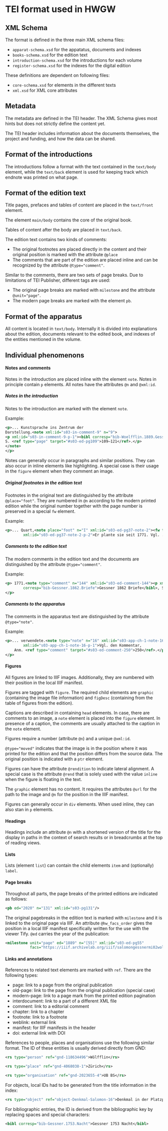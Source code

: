 # TEI format used in HWGW

## XML Schema

The format is defined in the three main XML schema files:

- `apparat-schema.xsd` for the appatatus, documents and indexes
- `books-schema.xsd` for the edition text
- `introduction-schema.xsd` for the introductions for each volume
- `register-schema.xsd` for the indexes for the digital edition

These definitions are dependent on following files:

- `core-schema.xsd` for elements in the different texts
- `xml.xsd` for XML core attributes

## Metadata

The metadata are defined in the TEI header. The XML Schema gives most hints but does not strictly define the content
yet.

The TEI header includes information about the documents themselves, the project and funding, and how the data can be
shared.

## Format of the introductions

The introductions follow a format with the text contained in the `text/body` element, while the `text/back` element is 
used for keeping track which endnote was printed on what page.

## Format of the edition text

Title pages, prefaces and tables of content are placed in the `text/front` element.

The element `main/body` contains the core of the original book.

Tables of content after the body are placed in `text/back`.

The edition text contains two kinds of comments:

- The original footnotes are placed directly in the content and their original position is marked with the attribute
  `@place`
- The comments that are part of the edition are placed inline and can be recognized by the attribute `@type="comment"`.

Similar to the comments, there are two sets of page breaks. Due to limitations of TEI Publisher, different tags are
used:

- The original page breaks are marked with `milestone` and the attribute `@unit="page"`.
- The modern page breaks are marked with the element `pb`.

## Format of the apparatus

All content is located in `text/body`. Internally it is divided into explanations about the edition, documents relevant
to the edited book, and indexes of the entities mentioned in the volume.

## Individual phenomenons

#### Notes and comments

Notes in the introduction are placed inline with the element `note`. Notes in principle contain `p` elements.
All notes have the attributes `@n` and `@xml:id`.

##### Notes in the introduction

Notes to the introduction are marked with the element `note`.

Example:

```xml
<p>... Kunstsprache ins Zentrum der 
Darstellung.<note xml:id="s03-in-comment-9" n="9">
<p xml:id="s03-in-comment-9-p-1"><bibl corresp="bib-Woelfflin.1889.Gessner">Wölfflin 1889 Geßner</bibl>, 
S. <ref type="page" target="#s03-ed-pg109">109–121</ref>.</p>
</note>
</p>
```

Notes can generally occur in paragraphs and similar positions. They can also occur in inline elements like highlighting.
A special case is their usage in the `figure` element when they comment an image.

##### Original footnotes in the edition text

Footnotes in the original text are distinguished by the attribute `@place="foot"`. They are numbered in `@n` according
to the modern printed edition while the original number together with the page number is preserved in a special `fw`
element.

Example:

```xml
<p>... Quart,<note place="foot" n="I" xml:id="s03-ed-pg37-note-2"><fw type="original-footnote" n="{37}2"/><p 
        xml:id="s03-ed-pg37-note-2-p-2">Er plante sie seit 1771. Vgl. ...</p></note> auf</p>
```

##### Comments to the edition text

The modern comments in the edition text and the documents are distinguished by the attribute `@type="comment"`.

Example:

```xml
<p> 1771.<note type="comment" n="144" xml:id="s03-ed-comment-144"><p xml:id="s03-ed-comment-144-p-2"><bibl
        corresp="bib-Gessner.1862.Briefe">Gessner 1862 Briefe</bibl>, S. 169.</p></note>
</p>
```

##### Comments to the apparatus

The comments in the apparatus text are distinguished by the attribute `@type="note"`.

Example:

```xml
<p>... verwendete.<note type="note" n="16" xml:id="s03-app-ch-1-note-16"><p 
        xml:id="s03-app-ch-1-note-16-p-1">Vgl. den Kommentar, 
    Anm. <ref type="comment" target="#s03-ed-comment-250">250</ref>.</p></note> Auch ...
</p>
```

#### Figures

All figures are linked to IIIF images. Additionally, they are numbered with their position in the local IIIF manifest.

Figures are tagged with `figure`. The required child elements are `graphic` (containing the image file information) and
`figDesc` (containing from the table of figures from the edition).

Captions are described in containing `head` elements.
In case, there are comments to an image, a `note` element is placed into the `figure` element. In presence of a caption,
the comments are usually attached to the caption in the `note` element.

Figures require a number (attribute `@n`) and a unique `@xml:id`.

`@type="moved"` indicates that the image is in the position where it was printed for the edition and that the position
differs from the source data. The original position is indicated with a `ptr` element.

Figures can have the attribute `@rendition` to indicate lateral alignment. A special case is the attribute `@rend` that
is solely used with the value `inline` when the figure is floating in the text.

The `graphic` element has no content. It requires the attributes `@url` for the path to the image and `@n` for the
position in the IIIF manifest.

Figures can generally occur in `div` elements. When used inline, they can also stan in `p` elements.

#### Headings

Headings include an attribute `@n` with a shortened version of the title for the display in paths in the context of
search results or in breadcrumbs at the top of reading views.

#### Lists

Lists (element `list`) can contain the child elements `item` and (optionally) `label`.

<!-- TODO gloss -->

#### Page breaks

Throughout all parts, the page breaks of the printed editions are indicated as follows:

```xml
<pb ed="2020" n="131" xml:id="s03-pg131"/>
```

The original pagebreaks in the edition text is marked with `milestone` and it is linked to the original page via IIIF.
An attribute `@hw_facs_order` gives the position in a local IIIF manifest specifically written for the use with the
viewer Tify. `@ed` carries the year of the publication:

```xml
<milestone unit="page" ed="1889" n="[55]" xml:id="s03-ed-pg55" 
           facs="https://iiif.archivelab.org/iiif/salomongessnermi02wolf$121" hw_facs_order="125"/>
```

#### Links and annotations

References to related text elements are marked with `ref`. There are the following types:

- page: link to a page from the original publication
- old-page: link to the page from the original publication (special case)
- modern-page: link to a page mark from the printed edition pagination
- interdocument: link to a part of a different XML file
- comment: link to a editorial comment
- chapter: link to a chapter
- footnote: link to a footnote
- weblink: external link
- manifest: for IIIF manifests in the header
- doi: external link with DOI

References to people, places and organisations use the following similar format. The ID of these entities is usually
derived directly from GND:

```xml
<rs type="person" ref="gnd-118634496">Wölfflin</rs>
```

```xml
<rs type="place" ref="gnd-4068038-1">Zürich</rs>
```

```xml
<rs type="organisation" ref="gnd-2023655-4">UB BS</rs>
```

For objects, local IDs had to be generated from the title information in the index:

```xml
<rs type="object" ref="object-Denkmal-Salomon-16">Denkmal in der Platzpromenade</rs>
```

For bibliographic entries, the ID is derived from the bibliographic key by replacing spaces and special characters:

```xml
<bibl corresp="bib-Gessner.1753.Nacht">Gessner 1753 Nacht</bibl>
```
